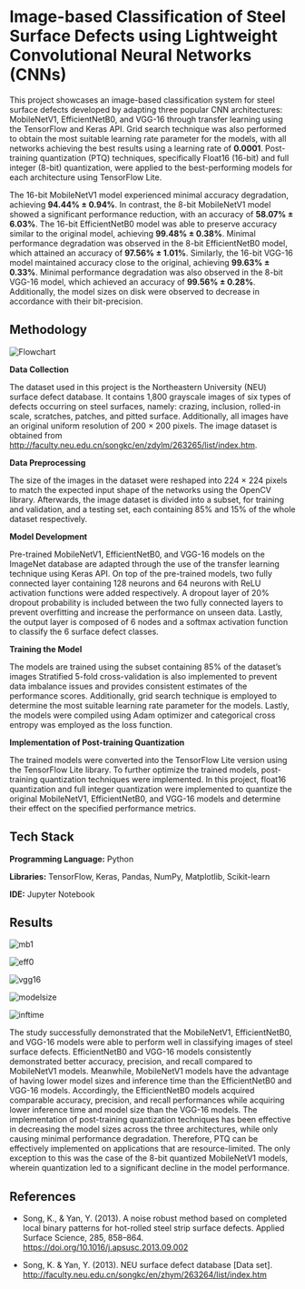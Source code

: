 
# Image-based Classification of Steel Surface Defects using Lightweight Convolutional Neural Networks (CNNs)

This project showcases an image-based classification system for steel surface defects developed by adapting three popular CNN architectures: MobileNetV1, EfficientNetB0, and VGG-16 through transfer learning using the TensorFlow and Keras API. Grid search technique was also performed to obtain the most suitable learning rate parameter for the models, with all networks achieving the best results using a learning rate of **0.0001**. Post-training quantization (PTQ) techniques, specifically Float16 (16-bit) and full integer (8-bit) quantization, were applied to the best-performing models for each architecture using TensorFlow Lite.

The 16-bit MobileNetV1 model experienced minimal accuracy degradation, achieving **94.44% ± 0.94%**. In contrast, the 8-bit MobileNetV1 model showed a significant performance reduction, with an accuracy of **58.07% ± 6.03%**. The 16-bit EfficientNetB0 model was able to preserve accuracy similar to the original model, achieving **99.48% ± 0.38%**. Minimal performance degradation was observed in the 8-bit EfficientNetB0 model, which attained an accuracy of **97.56% ± 1.01%**. Similarly, the 16-bit VGG-16 model maintained accuracy close to the original, achieving **99.63% ± 0.33%**. Minimal performance degradation was also observed in the 8-bit VGG-16 model, which achieved an accuracy of **99.56% ± 0.28%**. Additionally, the model sizes on disk were observed to decrease in accordance with their bit-precision.

## Methodology

![Flowchart](https://github.com/aaroncanillas/lightweight-cnn-steel-surface-defects-classification/blob/1b960105e2498205084c6e5c046f5fa9d6fc7742/flowchart.png)

**Data Collection**

The dataset used in this project is the Northeastern University (NEU) surface defect database. It contains 1,800 grayscale images of six types of defects occurring on steel surfaces, namely: crazing, inclusion, rolled-in scale, scratches, patches, and pitted surface. Additionally, all images have an original uniform resolution of 200 × 200 pixels. The image dataset is obtained from http://faculty.neu.edu.cn/songkc/en/zdylm/263265/list/index.htm.

**Data Preprocessing**

The size of the images in the dataset were reshaped into 224 × 224 pixels to match the expected input shape of the networks using the OpenCV library. Afterwards, the image dataset is divided into a subset, for training and validation, and a testing set, each containing 85% and 15% of the whole dataset respectively.

**Model Development**

Pre-trained MobileNetV1, EfficientNetB0, and VGG-16 models on the ImageNet database are adapted through the use of the transfer learning technique using Keras API. On top of the pre-trained models, two fully connected layer containing 128 neurons and 64 neurons with ReLU activation functions were added respectively. A dropout layer of 20% dropout probability is included between the two fully connected layers to prevent overfitting and increase the performance on unseen data. Lastly, the output layer is composed of 6 nodes and a softmax activation function to classify the 6 surface defect classes.

**Training the Model**

The models are trained using the subset containing 85% of the dataset’s images Stratified 5-fold cross-validation is also implemented to prevent data imbalance issues and provides consistent estimates of the performance scores. Additionally, grid search technique is employed to determine the most suitable learning rate parameter for the models. Lastly, the models were compiled using Adam optimizer and categorical cross entropy was employed as the loss function.

**Implementation of Post-training Quantization**

The trained models were converted into the TensorFlow Lite version using the TensorFlow Lite library. To further optimize the trained models, post-training quantization techniques were implemented. In this project, float16 quantization and full integer quantization were implemented to quantize the original MobileNetV1, EfficientNetB0, and VGG-16 models and determine their effect on the specified performance metrics.





## Tech Stack

**Programming Language:** Python

**Libraries:** TensorFlow, Keras, Pandas, NumPy, Matplotlib, Scikit-learn

**IDE:** Jupyter Notebook

## Results

![mb1](https://github.com/aaroncanillas/lightweight-cnn-steel-surface-defects-classification/blob/1b960105e2498205084c6e5c046f5fa9d6fc7742/results/mobilenetv1%20results.png)

![eff0](https://github.com/aaroncanillas/lightweight-cnn-steel-surface-defects-classification/blob/1b960105e2498205084c6e5c046f5fa9d6fc7742/results/efficientnetb0%20results.png)

![vgg16](https://github.com/aaroncanillas/lightweight-cnn-steel-surface-defects-classification/blob/1b960105e2498205084c6e5c046f5fa9d6fc7742/results/vgg%2016%20results.png)

![modelsize](https://github.com/aaroncanillas/lightweight-cnn-steel-surface-defects-classification/blob/1b960105e2498205084c6e5c046f5fa9d6fc7742/results/model%20size%20results.png)

![inftime](https://github.com/aaroncanillas/lightweight-cnn-steel-surface-defects-classification/blob/1b960105e2498205084c6e5c046f5fa9d6fc7742/results/inference%20time%20results.png)


The study successfully demonstrated that the MobileNetV1, EfficientNetB0, and VGG-16 models were able to perform well in classifying images of steel surface defects. EfficientNetB0 and VGG-16 models consistently demonstrated better accuracy, precision, and recall compared to MobileNetV1 models. Meanwhile, MobileNetV1 models have the advantage of having lower model sizes and inference time than the EfficientNetB0 and VGG-16 models. Accordingly, the EfficientNetB0 models acquired comparable accuracy, precision, and recall performances while acquiring lower inference time and model size than the VGG-16 models.
The implementation of post-training quantization techniques has been effective in decreasing the model sizes across the three architectures, while only causing minimal performance degradation. Therefore, PTQ can be effectively implemented on applications that are resource-limited. The only exception to this was the case of the 8-bit quantized MobileNetV1 models, wherein quantization led to a significant decline in the model performance.


## References

 - Song, K., & Yan, Y. (2013). A noise robust method based on completed local binary patterns for hot-rolled steel strip surface defects. Applied Surface Science, 285, 858–864. https://doi.org/10.1016/j.apsusc.2013.09.002

 - Song, K. & Yan, Y. (2013). NEU surface defect database [Data set]. http://faculty.neu.edu.cn/songkc/en/zhym/263264/list/index.htm


